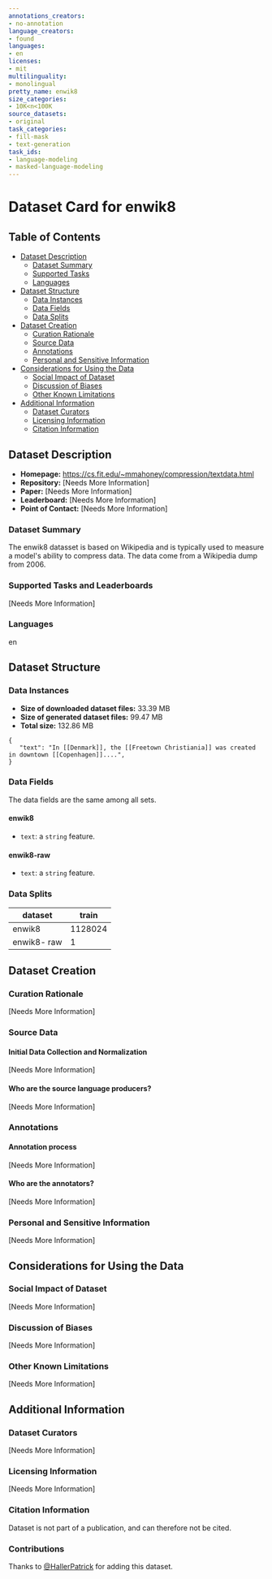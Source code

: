 ```yaml
---
annotations_creators:
- no-annotation
language_creators:
- found
languages:
- en
licenses:
- mit
multilinguality:
- monolingual
pretty_name: enwik8
size_categories:
- 10K<n<100K
source_datasets:
- original
task_categories:
- fill-mask
- text-generation
task_ids:
- language-modeling
- masked-language-modeling
---
```


# Dataset Card for enwik8

## Table of Contents
- [Dataset Description](#dataset-description)
  - [Dataset Summary](#dataset-summary)
  - [Supported Tasks](#supported-tasks-and-leaderboards)
  - [Languages](#languages)
- [Dataset Structure](#dataset-structure)
  - [Data Instances](#data-instances)
  - [Data Fields](#data-instances)
  - [Data Splits](#data-instances)
- [Dataset Creation](#dataset-creation)
  - [Curation Rationale](#curation-rationale)
  - [Source Data](#source-data)
  - [Annotations](#annotations)
  - [Personal and Sensitive Information](#personal-and-sensitive-information)
- [Considerations for Using the Data](#considerations-for-using-the-data)
  - [Social Impact of Dataset](#social-impact-of-dataset)
  - [Discussion of Biases](#discussion-of-biases)
  - [Other Known Limitations](#other-known-limitations)
- [Additional Information](#additional-information)
  - [Dataset Curators](#dataset-curators)
  - [Licensing Information](#licensing-information)
  - [Citation Information](#citation-information)

## Dataset Description

- **Homepage:** https://cs.fit.edu/~mmahoney/compression/textdata.html
- **Repository:** [Needs More Information]
- **Paper:** [Needs More Information]
- **Leaderboard:** [Needs More Information]
- **Point of Contact:** [Needs More Information]

### Dataset Summary

The enwik8 datasset is based on Wikipedia and is typically used to measure a model's ability to compress data. The data come from a Wikipedia dump from 2006.

### Supported Tasks and Leaderboards

[Needs More Information]

### Languages

en

## Dataset Structure

### Data Instances

- **Size of downloaded dataset files:** 33.39 MB
- **Size of generated dataset files:** 99.47 MB
- **Total size:** 132.86 MB

```
{
   "text": "In [[Denmark]], the [[Freetown Christiania]] was created in downtown [[Copenhagen]]....",
}
```

### Data Fields

The data fields are the same among all sets.

#### enwik8

- `text`: a `string` feature.

#### enwik8-raw

- `text`: a `string` feature.

### Data Splits

| dataset     | train   |
| ---         | ---     |
| enwik8      | 1128024	|
| enwik8- raw | 1       |

## Dataset Creation

### Curation Rationale

[Needs More Information]

### Source Data

#### Initial Data Collection and Normalization

[Needs More Information]

#### Who are the source language producers?

[Needs More Information]

### Annotations

#### Annotation process

[Needs More Information]

#### Who are the annotators?

[Needs More Information]

### Personal and Sensitive Information

[Needs More Information]

## Considerations for Using the Data

### Social Impact of Dataset

[Needs More Information]

### Discussion of Biases

[Needs More Information]

### Other Known Limitations

[Needs More Information]

## Additional Information

### Dataset Curators

[Needs More Information]

### Licensing Information

[Needs More Information]

### Citation Information

Dataset is not part of a publication, and can therefore not be cited.

### Contributions

Thanks to [@HallerPatrick](https://github.com/HallerPatrick) for adding this dataset.
